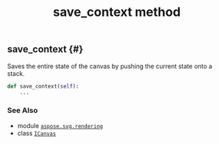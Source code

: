 ﻿---
title: save_context method
second_title: Aspose.SVG for Python via .NET API References
description: 
type: docs
weight: 230
url: /python-net/aspose.svg.rendering/icanvas/save_context/
is_root: false
---

## save_context {#}

Saves the entire state of the canvas by pushing the current state onto a stack.



```python
def save_context(self):
    ...
```





### See Also
* module [`aspose.svg.rendering`](../../)
* class [`ICanvas`](/svg/python-net/aspose.svg.rendering/icanvas)
